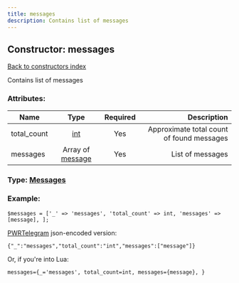 ```yaml
---
title: messages
description: Contains list of messages
---
```

## Constructor: messages  
[Back to constructors index](index.md)



Contains list of messages

### Attributes:

| Name     |    Type       | Required | Description |
|----------|:-------------:|:--------:|------------:|
|total\_count|[int](../types/int.md) | Yes|Approximate total count of found messages|
|messages|Array of [message](../constructors/message.md) | Yes|List of messages|



### Type: [Messages](../types/Messages.md)


### Example:

```
$messages = ['_' => 'messages', 'total_count' => int, 'messages' => [message], ];
```  

[PWRTelegram](https://pwrtelegram.xyz) json-encoded version:

```
{"_":"messages","total_count":"int","messages":["message"]}
```


Or, if you're into Lua:  


```
messages={_='messages', total_count=int, messages={message}, }

```


